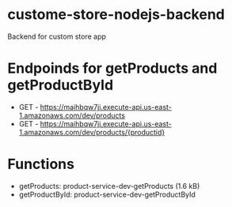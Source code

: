 # custome-store-nodejs-backend
Backend for custom store app


# Endpoinds for getProducts and getProductById
- GET - https://maihbqw7ji.execute-api.us-east-1.amazonaws.com/dev/products
- GET - https://maihbqw7ji.execute-api.us-east-1.amazonaws.com/dev/products/{productid}

# Functions
- getProducts: product-service-dev-getProducts (1.6 kB)
- getProductById: product-service-dev-getProductById